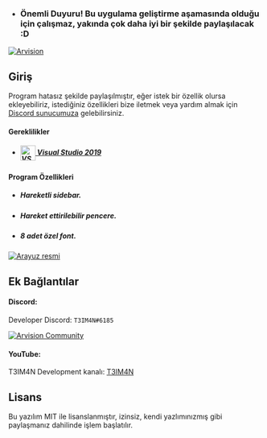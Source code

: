 
- ### Önemli Duyuru! Bu uygulama geliştirme aşamasında olduğu için çalışmaz, yakında çok daha iyi bir şekilde paylaşılacak :D

[![Arvision](https://cdn.discordapp.com/attachments/795066298295910420/817382739199787058/arvision-longtext.png "Arvision")](https://github.com/T3IM4N "Arvision")
## Giriş
Program hatasız şekilde paylaşılmıştır, eğer istek bir özellik olursa ekleyebiliriz, istediğiniz özellikleri bize iletmek veya yardım almak için [Discord sunucumuza](http://discord.com/invite/sZV8bBfME8 "Discord sunucumuza") gelebilirsiniz.
#### Gereklilikler
- ##### <a href="https://visualstudio.microsoft.com/tr/vs/"><img align="center" alt="VS2019" width="30px" src="https://cdn.discordapp.com/attachments/795066298295910420/815234386080301097/visualstudio.png"> Visual Studio 2019</a>
#### Program Özellikleri
- ##### Hareketli sidebar.
- ##### Hareket ettirilebilir pencere.
- ##### 8 adet özel font.

[![Arayuz resmi](https://cdn.discordapp.com/attachments/795066298295910420/795321031585431582/download.png)](https://discord.gg/sZV8bBfME8)
## Ek Bağlantılar
#### Discord:
Developer Discord: `T3IM4N#6185`

[![Arvision Community](https://img.shields.io/discord/783456542078926860?color=%237289DA&label=Arvision&nbsp;Community&logo=discord&logoColor=white)](https://discord.com/invite/wbg8HSWucb)

#### YouTube:
T3IM4N Development kanalı: [T3IM4N](https://www.youtube.com/channel/UCWAkUxLxmj7M50atx-oWkzw/about "T3IM4N")

## Lisans
Bu yazılım MIT ile lisanslanmıştır, izinsiz, kendi yazlımınızmış gibi paylaşmanız dahilinde işlem başlatılır.
